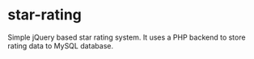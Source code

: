 star-rating
===========

Simple jQuery based star rating system.
It uses a PHP backend to store rating data to MySQL database.
